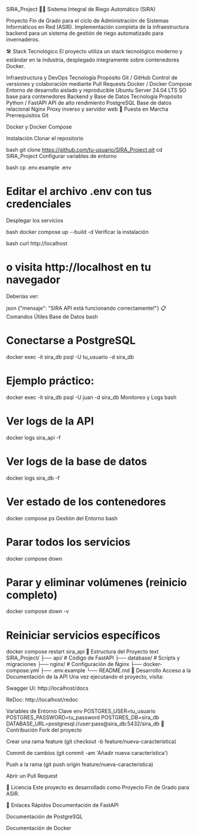 SIRA_Project 🌱💧
Sistema Integral de Riego Automático (SIRA)

Proyecto Fin de Grado para el ciclo de Administración de Sistemas Informáticos en Red (ASIR). Implementación completa de la infraestructura backend para un sistema de gestión de riego automatizado para invernaderos.

🛠️ Stack Tecnológico
El proyecto utiliza un stack tecnológico moderno y estándar en la industria, desplegado íntegramente sobre contenedores Docker.

Infraestructura y DevOps
Tecnología	Propósito
Git / GitHub	Control de versiones y colaboración mediante Pull Requests
Docker / Docker Compose	Entorno de desarrollo aislado y reproducible
Ubuntu Server 24.04 LTS	SO base para contenedores
Backend y Base de Datos
Tecnología	Propósito
Python / FastAPI	API de alto rendimiento
PostgreSQL	Base de datos relacional
Nginx	Proxy inverso y servidor web
🚀 Puesta en Marcha
Prerrequisitos
Git

Docker y Docker Compose

Instalación
Clonar el repositorio

bash
git clone https://github.com/tu-usuario/SIRA_Project.git
cd SIRA_Project
Configurar variables de entorno

bash
cp .env.example .env
# Editar el archivo .env con tus credenciales
Desplegar los servicios

bash
docker compose up --build -d
Verificar la instalación

bash
curl http://localhost
# o visita http://localhost en tu navegador
Deberías ver:

json
{"mensaje": "SIRA API está funcionando correctamente!"}
📋 Comandos Útiles
Base de Datos
bash
# Conectarse a PostgreSQL
docker exec -it sira_db psql -U tu_usuario -d sira_db

# Ejemplo práctico:
docker exec -it sira_db psql -U juan -d sira_db
Monitoreo y Logs
bash
# Ver logs de la API
docker logs sira_api -f

# Ver logs de la base de datos
docker logs sira_db -f

# Ver estado de los contenedores
docker compose ps
Gestión del Entorno
bash
# Parar todos los servicios
docker compose down

# Parar y eliminar volúmenes (reinicio completo)
docker compose down -v

# Reiniciar servicios específicos
docker compose restart sira_api
📁 Estructura del Proyecto
text
SIRA_Project/
├── api/                 # Código de FastAPI
├── database/           # Scripts y migraciones
├── nginx/             # Configuración de Nginx
├── docker-compose.yml
├── .env.example
└── README.md
🔧 Desarrollo
Acceso a la Documentación de la API
Una vez ejecutando el proyecto, visita:

Swagger UI: http://localhost/docs

ReDoc: http://localhost/redoc

Variables de Entorno Clave
env
POSTGRES_USER=tu_usuario
POSTGRES_PASSWORD=tu_password
POSTGRES_DB=sira_db
DATABASE_URL=postgresql://user:pass@sira_db:5432/sira_db
🤝 Contribución
Fork del proyecto

Crear una rama feature (git checkout -b feature/nueva-caracteristica)

Commit de cambios (git commit -am 'Añadir nueva característica')

Push a la rama (git push origin feature/nueva-caracteristica)

Abrir un Pull Request

📄 Licencia
Este proyecto es desarrollado como Proyecto Fin de Grado para ASIR.

🔗 Enlaces Rápidos
Documentación de FastAPI

Documentación de PostgreSQL

Documentación de Docker
